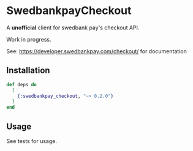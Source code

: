 # SwedbankpayCheckout
A **unofficial** client for swedbank pay's checkout API.

Work in progress.

See: https://developer.swedbankpay.com/checkout/ for documentation


## Installation
```elixir
def deps do
  [
    {:swedbankpay_checkout, "~> 0.2.0"}
  ]
end
```

## Usage
See tests for usage.


